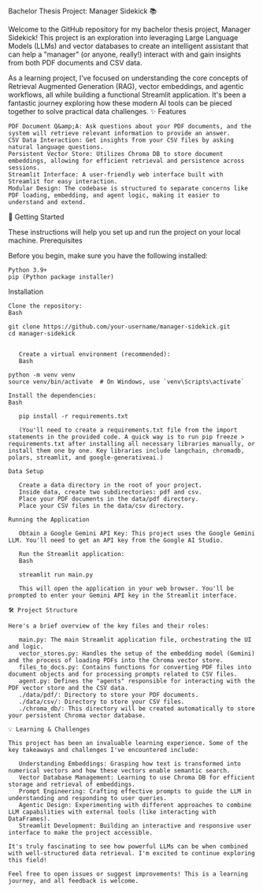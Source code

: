 Bachelor Thesis Project: Manager Sidekick 📚

Welcome to the GitHub repository for my bachelor thesis project, Manager Sidekick! This project is an exploration into leveraging Large Language Models (LLMs) and vector databases to create an intelligent assistant that can help a "manager" (or anyone, really!) interact with and gain insights from both PDF documents and CSV data.

As a learning project, I've focused on understanding the core concepts of Retrieval Augmented Generation (RAG), vector embeddings, and agentic workflows, all while building a functional Streamlit application. It's been a fantastic journey exploring how these modern AI tools can be pieced together to solve practical data challenges.
✨ Features

    PDF Document Q&amp;A: Ask questions about your PDF documents, and the system will retrieve relevant information to provide an answer.
    CSV Data Interaction: Get insights from your CSV files by asking natural language questions.
    Persistent Vector Store: Utilizes Chroma DB to store document embeddings, allowing for efficient retrieval and persistence across sessions.
    Streamlit Interface: A user-friendly web interface built with Streamlit for easy interaction.
    Modular Design: The codebase is structured to separate concerns like PDF loading, embedding, and agent logic, making it easier to understand and extend.

🚀 Getting Started

These instructions will help you set up and run the project on your local machine.
Prerequisites

Before you begin, make sure you have the following installed:

    Python 3.9+
    pip (Python package installer)

Installation

    Clone the repository:
    Bash

    git clone https://github.com/your-username/manager-sidekick.git
    cd manager-sidekick

 ```

    Create a virtual environment (recommended):
    Bash

python -m venv venv
source venv/bin/activate  # On Windows, use `venv\Scripts\activate`

Install the dependencies:
Bash

    pip install -r requirements.txt

    (You'll need to create a requirements.txt file from the import statements in the provided code. A quick way is to run pip freeze > requirements.txt after installing all necessary libraries manually, or install them one by one. Key libraries include langchain, chromadb, polars, streamlit, and google-generativeai.)

Data Setup

    Create a data directory in the root of your project.
    Inside data, create two subdirectories: pdf and csv.
    Place your PDF documents in the data/pdf directory.
    Place your CSV files in the data/csv directory.

Running the Application

    Obtain a Google Gemini API Key: This project uses the Google Gemini LLM. You'll need to get an API key from the Google AI Studio.

    Run the Streamlit application:
    Bash

    streamlit run main.py

    This will open the application in your web browser. You'll be prompted to enter your Gemini API key in the Streamlit interface.

🛠️ Project Structure

Here's a brief overview of the key files and their roles:

    main.py: The main Streamlit application file, orchestrating the UI and logic.
    vector_stores.py: Handles the setup of the embedding model (Gemini) and the process of loading PDFs into the Chroma vector store.
    files_to_docs.py: Contains functions for converting PDF files into document objects and for processing prompts related to CSV files.
    agent.py: Defines the "agents" responsible for interacting with the PDF vector store and the CSV data.
    ./data/pdf/: Directory to store your PDF documents.
    ./data/csv/: Directory to store your CSV files.
    ./chroma_db/: This directory will be created automatically to store your persistent Chroma vector database.

💡 Learning & Challenges

This project has been an invaluable learning experience. Some of the key takeaways and challenges I've encountered include:

    Understanding Embeddings: Grasping how text is transformed into numerical vectors and how these vectors enable semantic search.
    Vector Database Management: Learning to use Chroma DB for efficient storage and retrieval of embeddings.
    Prompt Engineering: Crafting effective prompts to guide the LLM in understanding and responding to user queries.
    Agentic Design: Experimenting with different approaches to combine LLM capabilities with external tools (like interacting with DataFrames).
    Streamlit Development: Building an interactive and responsive user interface to make the project accessible.

It's truly fascinating to see how powerful LLMs can be when combined with well-structured data retrieval. I'm excited to continue exploring this field!

Feel free to open issues or suggest improvements! This is a learning journey, and all feedback is welcome.
